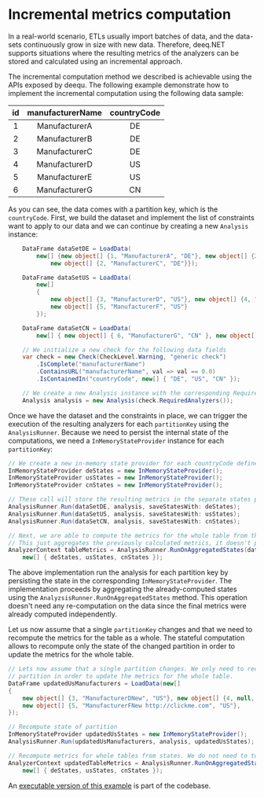# Incremental metrics computation

In a real-world scenario, ETLs usually import batches of data, and the data-sets continuously grow in size with new data.
Therefore, deeq.NET supports situations where the resulting metrics of the analyzers can be stored and calculated using an incremental approach.

The incremental computation method we described is achievable using the APIs exposed by deequ. The following example demonstrate how to implement the incremental computation using the following data sample:

| id | manufacturerName | countryCode |
|:--:|:----------------:|:-----------:|
|  1 |   ManufacturerA  |      DE     |
|  2 |   ManufacturerB  |      DE     |
|  3 |   ManufacturerC  |      DE     |
|  4 |   ManufacturerD  |      US     |
|  5 |   ManufacturerE  |      US     |
|  6 |   ManufacturerG  |      CN     |


As you can see, the data comes with a partition key, which is the `countryCode`. First, we build the dataset and implement the list of constraints want to apply to our data and we can continue by creating a new `Analysis` instance:

```c#
    DataFrame dataSetDE = LoadData(
        new[] {new object[] {1, "ManufacturerA", "DE"}, new object[] {2, "ManufacturerB", "DE"},
            new object[] {2, "ManufacturerC", "DE"}});

    DataFrame dataSetUS = LoadData(
        new[]
        {
            new object[] {3, "ManufacturerD", "US"}, new object[] {4, "ManufacturerE", "US"},
            new object[] {5, "ManufacturerF", "US"}
        });

    DataFrame dataSetCN = LoadData(
        new[] { new object[] { 6, "ManufacturerG", "CN" }, new object[] { 7, "ManufacturerH", "CN" }, });

    // We initialize a new check for the following data fields
    var check = new Check(CheckLevel.Warning, "generic check")
        .IsComplete("manufacturerName")
        .ContainsURL("manufacturerName", val => val == 0.0)
        .IsContainedIn("countryCode", new[] { "DE", "US", "CN" });

    // We create a new Analysis instance with the corresponding RequiredAnalyzers defined in the check
    Analysis analysis = new Analysis(check.RequiredAnalyzers());
```


Once we have the dataset and the constraints in place, we can trigger the execution of the resulting analyzers for each `partitionKey` using the `AnalysisRunner`.
Because we need to persist the internal state of the computations, we need a `InMemoryStateProvider` instance for each `partitionKey`:

```c#
// We create a new in-memory state provider for each countryCode defined in the dataset
InMemoryStateProvider deStates = new InMemoryStateProvider();
InMemoryStateProvider usStates = new InMemoryStateProvider();
InMemoryStateProvider cnStates = new InMemoryStateProvider();

// These call will store the resulting metrics in the separate states providers for each dataSet
AnalysisRunner.Run(dataSetDE, analysis, saveStatesWith: deStates);
AnalysisRunner.Run(dataSetUS, analysis, saveStatesWith: usStates);
AnalysisRunner.Run(dataSetCN, analysis, saveStatesWith: cnStates);

// Next, we are able to compute the metrics for the whole table from the partition states
// This just aggregates the previously calculated metrics, it doesn't performs computation on the data
AnalyzerContext tableMetrics = AnalysisRunner.RunOnAggregatedStates(dataSetDE.Schema(), analysis,
    new[] { deStates, usStates, cnStates });
```

The above implementation run the analysis for each partition key by persisting the state in the corresponding `InMemoryStateProvider`.
The implementation proceeds by aggregating the already-computed states using the `AnalyzsisRunner.RunOnAggregatedStates` method.
This operation doesn't need any re-computation on the data since the final metrics were already computed independently.

Let us now assume that a single `partitionKey` changes and that we need to recompute the metrics for the table as a whole.
The stateful computation allows to recompute only the state of the changed partition in order to update the metrics for the whole table.


```c#
// Lets now assume that a single partition changes. We only need to recompute the state of this
// partition in order to update the metrics for the whole table.
DataFrame updatedUsManufacturers = LoadData(new[]
{
    new object[] {3, "ManufacturerDNew", "US"}, new object[] {4, null, "US"},
    new object[] {5, "ManufacturerFNew http://clickme.com", "US"},
});

// Recompute state of partition
InMemoryStateProvider updatedUsStates = new InMemoryStateProvider();
AnalysisRunner.Run(updatedUsManufacturers, analysis, updatedUsStates);

// Recompute metrics for whole tables from states. We do not need to touch old data!
AnalyzerContext updatedTableMetrics = AnalysisRunner.RunOnAggregatedStates(dataSetDE.Schema(), analysis,
    new[] { deStates, usStates, cnStates });
```

An [executable version of this example](IncrementalMetrics.cs) is part of the codebase.

